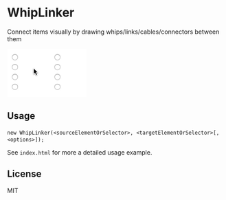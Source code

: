 # WhipLinker

Connect items visually by drawing whips/links/cables/connectors between them

[![Demo](demo.gif)](http://mismith.github.io/whiplinker/)

## Usage

	new WhipLinker(<sourceElementOrSelector>, <targetElementOrSelector>[, <options>]);

See `index.html` for more a detailed usage example.

## License

MIT
